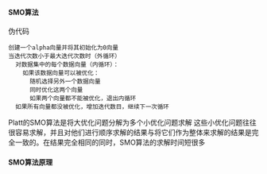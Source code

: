 #### SMO算法
伪代码

```
创建一个alpha向量并将其初始化为0向量
当迭代次数小于最大迭代次数时（外循环）
  对数据集中的每个数据向量（内循环）：
    如果该数据向量可以被优化：
      随机选择另外一个数据向量
      同时优化这两个向量
      如果两个向量都不能被优化，退出内循环
  如果所有向量都没被优化，增加迭代数目，继续下一次循环
  ```
  Platt的SMO算法是将大优化问题分解为多个小优化问题求解
  这些小优化问题往往很容易求解，并且对他们进行顺序求解的结果与将它们作为整体来求解的结果是完全一致的。在结果完全相同的同时，SMO算法的求解时间短很多
  
  #### SMO算法原理
